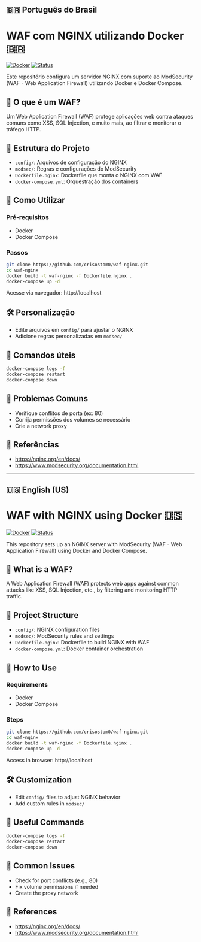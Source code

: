 ## 🇧🇷 Português do Brasil

# WAF com NGINX utilizando Docker 🇧🇷

[![Docker](https://img.shields.io/badge/docker-ready-blue?logo=docker)](https://www.docker.com/)
[![Status](https://img.shields.io/badge/status-em%20desenvolvimento-yellow)](https://github.com/crisostom0/waf-nginx)

Este repositório configura um servidor NGINX com suporte ao ModSecurity (WAF - Web Application Firewall) utilizando Docker e Docker Compose.

## 📌 O que é um WAF?

Um Web Application Firewall (WAF) protege aplicações web contra ataques comuns como XSS, SQL Injection, e muito mais, ao filtrar e monitorar o tráfego HTTP.

## 📁 Estrutura do Projeto

- `config/`: Arquivos de configuração do NGINX
- `modsec/`: Regras e configurações do ModSecurity
- `Dockerfile.nginx`: Dockerfile que monta o NGINX com WAF
- `docker-compose.yml`: Orquestração dos containers

## 🚀 Como Utilizar

### Pré-requisitos

- Docker
- Docker Compose

### Passos

```bash
git clone https://github.com/crisostom0/waf-nginx.git
cd waf-nginx
docker build -t waf-nginx -f Dockerfile.nginx .
docker-compose up -d
```

Acesse via navegador: http://localhost

## 🛠️ Personalização

- Edite arquivos em `config/` para ajustar o NGINX
- Adicione regras personalizadas em `modsec/`

## 🧪 Comandos úteis

```bash
docker-compose logs -f
docker-compose restart
docker-compose down
```

## 🧯 Problemas Comuns

- Verifique conflitos de porta (ex: 80)
- Corrija permissões dos volumes se necessário
- Crie a network proxy

## 🧾 Referências

- https://nginx.org/en/docs/
- https://www.modsecurity.org/documentation.html

---

## 🇺🇸 English (US)

# WAF with NGINX using Docker 🇺🇸

[![Docker](https://img.shields.io/badge/docker-ready-blue?logo=docker)](https://www.docker.com/)
[![Status](https://img.shields.io/badge/status-in%20development-yellow)](https://github.com/crisostom0/waf-nginx)

This repository sets up an NGINX server with ModSecurity (WAF - Web Application Firewall) using Docker and Docker Compose.

## 📌 What is a WAF?

A Web Application Firewall (WAF) protects web apps against common attacks like XSS, SQL Injection, etc., by filtering and monitoring HTTP traffic.

## 📁 Project Structure

- `config/`: NGINX configuration files
- `modsec/`: ModSecurity rules and settings
- `Dockerfile.nginx`: Dockerfile to build NGINX with WAF
- `docker-compose.yml`: Docker container orchestration

## 🚀 How to Use

### Requirements

- Docker
- Docker Compose

### Steps

```bash
git clone https://github.com/crisostom0/waf-nginx.git
cd waf-nginx
docker build -t waf-nginx -f Dockerfile.nginx .
docker-compose up -d
```

Access in browser: http://localhost

## 🛠️ Customization

- Edit `config/` files to adjust NGINX behavior
- Add custom rules in `modsec/`

## 🧪 Useful Commands

```bash
docker-compose logs -f
docker-compose restart
docker-compose down
```

## 🧯 Common Issues

- Check for port conflicts (e.g., 80)
- Fix volume permissions if needed
- Create the proxy network

## 🧾 References

- https://nginx.org/en/docs/
- https://www.modsecurity.org/documentation.html
